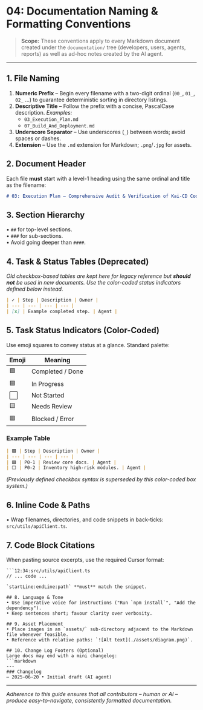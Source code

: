    # 04: Documentation Naming & Formatting Conventions

   > **Scope:** These conventions apply to every Markdown document created under the `documentation/` tree (developers, users, agents, reports) as well as ad-hoc notes created by the AI agent.

   ---

   ## 1. File Naming
   1. **Numeric Prefix** – Begin every filename with a two-digit ordinal (`00_`, `01_`, `02_` …) to guarantee deterministic sorting in directory listings.
   2. **Descriptive Title** – Follow the prefix with a concise, PascalCase description.
      *Examples:*
      - `03_Execution_Plan.md`
      - `07_Build_And_Deployment.md`
   3. **Underscore Separator** – Use underscores (`_`) between words; avoid spaces or dashes.
   4. **Extension** – Use the `.md` extension for Markdown; `.png`/`.jpg` for assets.

   ## 2. Document Header
   Each file **must** start with a level-1 heading using the same ordinal and title as the filename:
   ```markdown
   # 03: Execution Plan – Comprehensive Audit & Verification of Kai-CD Codebase
   ```

   ## 3. Section Hierarchy
   • `##` for top-level sections.  
   • `###` for sub-sections.  
   • Avoid going deeper than `####`.

   ## 4. Task & Status Tables (Deprecated)
   *Old checkbox-based tables are kept here for legacy reference but **should not** be used in new documents. Use the color-coded status indicators defined below instead.*

   ```markdown
   | ✓ | Step | Description | Owner |
   | --- | --- | --- | --- |
   | [x] | Example completed step. | Agent |
   ```

   ## 5. Task Status Indicators (Color-Coded)
   Use emoji squares to convey status at a glance. Standard palette:

   | Emoji | Meaning |
   | --- | --- |
   | 🟩 | Completed / Done |
   | 🟦 | In Progress |
   | ⬜ | Not Started |
   | 🟨 | Needs Review |
   | 🟥 | Blocked / Error |

   ### Example Table
   ```markdown
   | 🟩 | Step | Description | Owner |
   | --- | --- | --- | --- |
   | 🟩 | P0-1 | Review core docs. | Agent |
   | ⬜ | P0-2 | Inventory high-risk modules. | Agent |
   ```

   *(Previously defined checkbox syntax is superseded by this color-coded box system.)*

   ## 6. Inline Code & Paths
   • Wrap filenames, directories, and code snippets in back-ticks: `src/utils/apiClient.ts`.

   ## 7. Code Block Citations
   When pasting source excerpts, use the required Cursor format:
   ```text
   ```12:34:src/utils/apiClient.ts
   // ... code ...
   ```
   ```
   `startLine:endLine:path` **must** match the snippet.

   ## 8. Language & Tone
   • Use imperative voice for instructions ("Run `npm install`", "Add the dependency").  
   • Keep sentences short; favour clarity over verbosity.

   ## 9. Asset Placement
   • Place images in an `assets/` sub-directory adjacent to the Markdown file whenever feasible.  
   • Reference with relative paths: `![Alt text](./assets/diagram.png)`.

   ## 10. Change Log Footers (Optional)
   Large docs may end with a mini changelog:
   ```markdown
   ---
   ### Changelog
   – 2025-06-20 • Initial draft (AI agent)
   ```

   ---

   *Adherence to this guide ensures that all contributors – human or AI – produce easy-to-navigate, consistently formatted documentation.* 